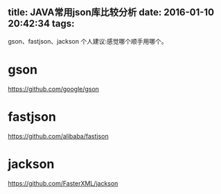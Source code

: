 title: JAVA常用json库比较分析
date: 2016-01-10 20:42:34
tags:
---

gson、fastjson、jackson 个人建议:感觉哪个顺手用哪个。
<!--more-->

# gson
https://github.com/google/gson


# fastjson
https://github.com/alibaba/fastjson


# jackson
https://github.com/FasterXML/jackson

